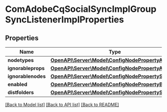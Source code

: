 # ComAdobeCqSocialSyncImplGroupSyncListenerImplProperties

## Properties
Name | Type | Description | Notes
------------ | ------------- | ------------- | -------------
**nodetypes** | [**OpenAPI\Server\Model\ConfigNodePropertyArray**](ConfigNodePropertyArray.md) |  | [optional] 
**ignorableprops** | [**OpenAPI\Server\Model\ConfigNodePropertyArray**](ConfigNodePropertyArray.md) |  | [optional] 
**ignorablenodes** | [**OpenAPI\Server\Model\ConfigNodePropertyString**](ConfigNodePropertyString.md) |  | [optional] 
**enabled** | [**OpenAPI\Server\Model\ConfigNodePropertyBoolean**](ConfigNodePropertyBoolean.md) |  | [optional] 
**distfolders** | [**OpenAPI\Server\Model\ConfigNodePropertyString**](ConfigNodePropertyString.md) |  | [optional] 

[[Back to Model list]](../README.md#documentation-for-models) [[Back to API list]](../README.md#documentation-for-api-endpoints) [[Back to README]](../README.md)


